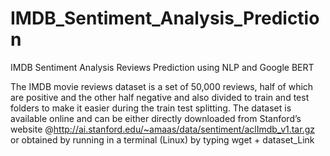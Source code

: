 # IMDB_Sentiment_Analysis_Prediction
IMDB Sentiment Analysis Reviews Prediction using NLP and Google BERT


The IMDB movie reviews dataset is a set of 50,000 reviews, half of which are positive and the other half negative and also divided to train and test folders to make it easier during the train test splitting.  The dataset is available online and can be either directly downloaded from Stanford’s website @http://ai.stanford.edu/~amaas/data/sentiment/aclImdb_v1.tar.gz or obtained by running in a terminal (Linux) by typing wget + dataset_Link 
